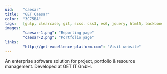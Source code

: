 ```yaml
---
uid:    "caesar"
title:  "GET Caesar"
color:  "3C75BA"
tags:   [gulp, clearcase, git, scss, css3, es6, jquery, html5, backbone, coldfusion, t-sql, extjs, bem, storybook, vue]
images:
        "caesar-1.png": "Reporting page"
        "caesar-2.png": "Portfolio page"
links:
        "http://get-excellence-platform.com": "Visit website"
---
```


An enterprise software solution for project, portfolio & resource management. Developed at GET IT GmbH.

